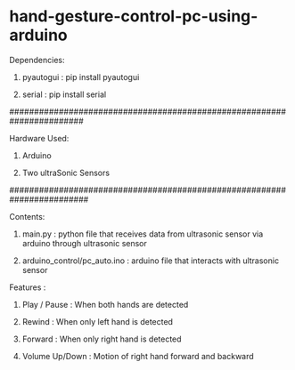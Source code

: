 # hand-gesture-control-pc-using-arduino

Dependencies:

1) pyautogui : pip install pyautogui

2) serial : pip install serial

#######################################################################

Hardware Used:

1) Arduino 

2) Two ultraSonic Sensors

########################################################################

Contents:

1) main.py : python file that receives data from ultrasonic sensor via arduino through ultrasonic sensor

2) arduino_control/pc_auto.ino : arduino file that interacts with ultrasonic sensor

Features : 

1) Play / Pause : When both hands are detected

2) Rewind : When only left hand is detected

3) Forward : When only right hand is detected

4) Volume Up/Down : Motion of right hand forward and backward

